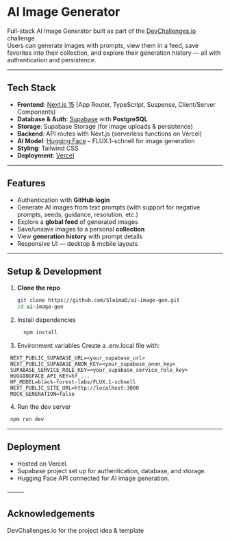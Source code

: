 # AI Image Generator

Full-stack AI Image Generator built as part of the [DevChallenges.io](https://devchallenges.io/) challenge.  
Users can generate images with prompts, view them in a feed, save favorites into their collection, and explore their generation history — all with authentication and persistence.

----

## Tech Stack

- **Frontend**: [Next.js 15](https://nextjs.org/) (App Router, TypeScript, Suspense, Client/Server Components)
- **Database & Auth**: [Supabase](https://supabase.com/) with **PostgreSQL**
- **Storage**: Supabase Storage (for image uploads & persistence)
- **Backend**: API routes with Next.js (serverless functions on Vercel)
- **AI Model**: [Hugging Face](https://huggingface.co/) – FLUX.1-schnell for image generation
- **Styling**: Tailwind CSS
- **Deployment**: [Vercel](https://vercel.com/)

----

## Features

-  Authentication with **GitHub login**
-  Generate AI images from text prompts (with support for negative prompts, seeds, guidance, resolution, etc.)
-  Explore a **global feed** of generated images
-  Save/unsave images to a personal **collection**
-  View **generation history** with prompt details
-  Responsive UI — desktop & mobile layouts

----

## Setup & Development

1. **Clone the repo**
   ```bash
   git clone https://github.com/SleimaD/ai-image-gen.git
   cd ai-image-gen
   ```
2. Install dependencies
   ```bash
     npm install
   ```
3.	Environment variables
 Create a .env.local file with:
 ```env
  NEXT_PUBLIC_SUPABASE_URL=<your_supabase_url>
  NEXT_PUBLIC_SUPABASE_ANON_KEY=<your_supabase_anon_key>
  SUPABASE_SERVICE_ROLE_KEY=<your_supabase_service_role_key>
  HUGGINGFACE_API_KEY=hf_...
  HF_MODEL=black-forest-labs/FLUX.1-schnell
  NEXT_PUBLIC_SITE_URL=http://localhost:3000
  MOCK_GENERATION=false
 ```
4. Run the dev server
  ```bash
   npm run dev 
  ```

----

## Deployment

- Hosted on Vercel.
- Supabase project set up for authentication, database, and storage.
- Hugging Face API connected for AI image generation.


⸻

## Acknowledgements

DevChallenges.io for the project idea & template
	
